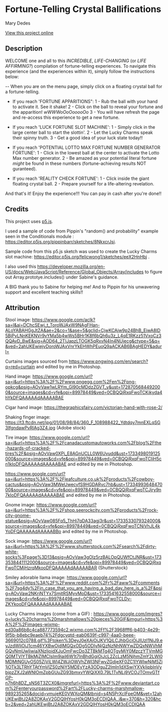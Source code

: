 # Fortune-Telling Crystal Ballifications

Mary Dedes

[View this project online](https://mdedes.github.io/cart253/assignments/variation-jam/)

## Description

WELCOME one and all to this *INCREDIBLE*, *LIFE-CHANGING* (or *LIFE AFFIRMING?*) compilation of fortune-telling experiences. 
To navigate this experience (and the experiences within it), simply follow the instructions below:

-- When you are on the menu page, simply click on a floating crystal ball for a fortune-telling.
  
- If you reach 'FORTUNE APPARITIONS":
  1 - Rub the ball with your hand to activate it. See it shake! 
  2 - Click on the ball to reveal your fortune and the apparition! *wWWWoOoOooooOo*
  3 - You will have refresh the page and re-access this experience to get a new fortune.
 
- If you reach 'LUCK FORTUNE SLOT MACHINE':
  1 - Simply click in the large center ball to start the slottin'.
  2 - Let the Lucky Charms speak their spinny truth.
  3 - Get a good idea of your luck state today!!
 
- If you reach 'POTENTIAL LOTTO MAX FORTUNE NUMBER GENERATOR FORTUNE':
  1 - Click in the lowest ball at the center to activate the Lotto Max number generator.
  2 - Be amazed as your potential literal fortune *might* be found in these numbers (fortune-achieving results NOT guranteed).

- If you reach 'REALITY CHECK FORTUNE':
  1 - Click inside the giant floating crystal ball.
  2 - Prepare yourself for a life-altering revelation.
  
 And that's it! Enjoy the experience!!! You can pay in cash after you're done!!


## Credits

This project uses [p5.js](https://p5js.org).

I used a sample of code from Pippin's "random() and probability" example seen in the Conditionals module : https://editor.p5js.org/pippinbarr/sketches/8NkxcrJsi.

Sample code from this p5.js sketch was used to create the Lucky Charms slot machine: https://editor.p5js.org/felicwong1/sketches/eeX2HnHbj .

I also used this https://developer.mozilla.org/en-US/docs/Web/JavaScript/Reference/Global_Objects/Array/includes to figure out Array.prototye.includes() under Sabine's guidance.

A BIG thank you to Sabine for helping me! And to Pippin for his unwavering support and excellent teaching skills!!


## Attribution

Stool image: https://www.google.com/aclk?sa=l&ai=DChcSEwj_t_ToroWJAxW9NAgFHan-ALoYABAHGgJtZA&ae=2&co=1&ase=5&gclid=CjwKCAjw9p24BhB_EiwA8ID5BjPyLNnKEKNVr9vYMa5b4wWs5BHr1K8f6bQh6u3z_L4qE1RKzz51VxoCz3QQAvD_BwE&sig=AOD64_2TIJapzLTOGK5qRxvN4In4NUjecg&ctype=5&q=&ved=2ahUKEwiejvDoroWJAxVnrYkEHWhPEuoQ9aACKAB6BAgHEDY&adurl=

Curtains images sourced from https://www.pngwing.com/en/search?q=red+curtain and edited by me in Photoshop.

Hand image: https://www.google.com/url?sa=i&url=https%3A%2F%2Fwww.pngegg.com%2Fen%2Fpng-opkcg&psig=AOvVaw1wLRYm_Gl90cMDdzZGVT_y&ust=1728705684492000&source=images&cd=vfe&opi=89978449&ved=0CBQQjRxqFwoTCKikyda4hYkDFQAAAAAdAAAAABAE

Cigar hand image: https://thegraphicsfairy.com/victorian-hand-with-rose-2/

Shaking finger image: https://t3.ftcdn.net/jpg/01/08/98/84/360_F_108988422_Ydtdqy7mnEXLqSG3IfgndawPvRlAg3Z4.jpg (Adobe stock)

Tire image: https://www.google.com/url?sa=i&url=https%3A%2F%2Fcanadacustomautoworks.com%2Fblog%2Fthe-hazards-of-cracked-tires%2F&psig=AOvVaw0XPj_E8AGnUCLL0W6Uvudd&ust=1733498019125000&source=images&cd=vfe&opi=89978449&ved=0CBQQjRxqFwoTCIiH5cn1kIoDFQAAAAAdAAAAABAE and edited by me in Photoshop.

https://www.google.com/url?sa=i&url=https%3A%2F%2Fleafculture.co.uk%2Fproducts%2Fcowboy-cactus&psig=AOvVaw3MWeUwecvfS9HGDARyc7hb&ust=1733499364847000&source=images&cd=vfe&opi=89978449&ved=0CBQQjRxqFwoTCJjry9n7kIoDFQAAAAAdAAAAABAE and edited by me in Photoshop.

Gnome image: https://www.google.com/url?sa=i&url=https%3A%2F%2Fshop.seerockcity.com%2Fproducts%2Frock-city-gnome-statue&psig=AOvVaw085Fq5_ThHi7qDA33agj3r&ust=1733533079324000&source=images&cd=vfe&opi=89978449&ved=0CBQQjRxqFwoTCNiVhJL4kYoDFQAAAAAdAAAAABBo and edited by me in Photoshop.

Sock image: https://www.google.com/url?sa=i&url=https%3A%2F%2Fwww.shutterstock.com%2Fsearch%2Fdirty-white-socks%3Fpage%3D13&psig=AOvVaw3gOlz5rzBALOpQUWfCtJNR&ust=1733538441112000&source=images&cd=vfe&opi=89978449&ved=0CBQQjRxqFwoTCMjHzrqMkooDFQAAAAAdAAAAABAR (Shutterstock)

Smiley adorable llama image: https://www.google.com/url?sa=i&url=https%3A%2F%2Fwww.reddit.com%2Fr%2Faww%2Fcomments%2F7sg4dy%2Fin_case_that_you_are_having_a_bad_day_here_is_a%2F&psig=AOvVaw2NKrjNTYx7SmjtRSMyvMoD&ust=1733541632558000&source=images&cd=vfe&opi=89978449&ved=0CBQQjRxqFwoTCLDv-ZKYkooDFQAAAAAdAAAAABAE

Lucky Charms images (come from a GIF) : https://www.google.com/imgres?q=lucky%20charms%20marshmallows%20pieces%20GIF&imgurl=https%3A%2F%2Fimages-wixmp-ed30a86b8c4ca887773594c2.wixmp.com%2Ff%2F3968fff6-b403-4e29-9f5b-b8ebc9eaeb74%2Fdgcyqtd-eab0639f-c997-4aa0-beee-3669012c0788.gif%3Ftoken%3DeyJ0eXAiOiJKV1QiLCJhbGciOiJIUzI1NiJ9.eyJzdWIiOiJ1cm46YXBwOjdlMGQxODg5ODIyNjQzNzNhNWYwZDQxNWVhMGQyNmUwIiwiaXNzIjoidXJuOmFwcDo3ZTBkMTg4OTgyMjY0MzczYTVmMGQ0MTVlYTBkMjZlMCIsIm9iaiI6W1t7InBhdGgiOiJcL2ZcLzM5NjhmZmY2LWI0MDMtNGUyOS05ZjViLWI4ZWJjOWVhZWI3NFwvZGdjeXF0ZC1lYWIwNjM5Zi1jOTk3LTRhYTAtYmVlZS0zNjY5MDEyYzA3ODguZ2lmIn1dXSwiYXVkIjpbInVybjpzZXJ2aWNlOmZpbGUuZG93bmxvYWQiXX0.79L1TvNLj9VCOJTOmvGTfGP-n7h6h8DZ_sNS6T3ZCX0&imgrefurl=https%3A%2F%2Fwww.deviantart.com%2Fenteryourpassword%2Fart%2FLucky-charms-marshmallow-989235265&docid=vmujeKE0VWXoQM&tbnid=s4N5PrXcIFpeOM&vet=12ahUKEwjBtJ2A8ZOKAxV2GDQIHYosH0kQM3oECDIQAA..i&w=370&h=320&hcb=2&ved=2ahUKEwjBtJ2A8ZOKAxV2GDQIHYosH0kQM3oECDIQAA





